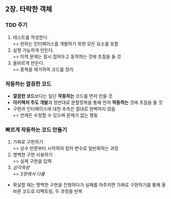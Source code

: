 ## 2장. 타락한 객체
 
### **TDD 주기**

1. 테스트를 작성한다.  
   => 원하는 인터페이스를 개발하기 위한 모든 요소를 포함
2. 실행 가능하게 만든다.  
   => 미적 문제는 잠시 접어두고 동작하는 것에 초점을 둘 것
3. 올바르게 만든다.  
   => 중복을 제거하여 코드를 정리

### **작동하는 깔끔한 코드**

- **깔끔한 코드**보다는 일단 **작동하는** 코드를 먼저 만들 것
- **아키텍처 주도 개발**과 정반대로 분할정복을 통해 먼저 **작동하는** 것에 초점을 둘 것
- 구현과 인터페이스에 대한 추측은 절대로 완벽하지 않음  
  => 언제든 수정할 수 있으며 문제가 없는 행동

### **빠르게 작동하는 코드 만들기**

1. 가짜로 구현하기  
  => 상수 반환부터 시작하여 점차 변수로 일반화하는 과정
2. 명백한 구현 사용하기  
  => 실제 구현을 입력
3. *삼각측량*  
  => *3장에서 다룸*
- 확실할 때는 명백한 구현을 진행하다가 실패를 마주치면 가짜로 구현하기를 통해 올바른 코드로 리팩토링, 두 과정을 반복